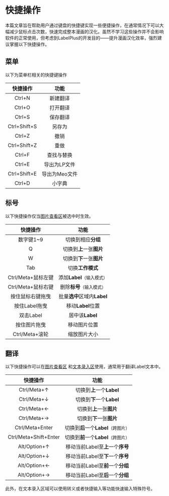 # 快捷操作

本篇文章旨在帮助用户通过键盘的快捷键实现一些便捷操作，在通常情况下可以大幅减少鼠标点击次数，快速完成整本漫画的汉化。虽然不学习这些操作并不会影响软件的正常使用，但考虑到LabelPlus的开发目的——提升漫画汉化效率，强烈建议掌握以下快捷操作。

## 菜单

以下为菜单栏相关的快捷键操作

| 快捷操作         | 功能                              |
|:------------:|:-------------------------------:|
| Ctrl+N       | 新建翻译                            |
| Ctrl+O       | 打开翻译                            |
| Ctrl+S       | 保存翻译                            |
| Ctrl+Shift+S | 另存为                             |
| Ctrl+Z       | 撤销                              |
| Ctrl+Shift+Z | 重做                              |
| Ctrl+F       | 查找与替换                           |
| Ctrl+E       | 导出为LP文件                         |
| Ctrl+Shift+E | 导出为Meo文件                        |
| Ctrl+D       | 小字典 |



## 标号

以下快捷操作仅当[图片查看区](/base/interface#图片查看区)被选中时生效。

| 快捷操作           | 功能                   |
|:--------------:|:--------------------:|
| 数字键1~9         | 切换到相应**分组**          |
| Q              | 切换到**上**一张**图片**     |
| W              | 切换到**下**一张**图片**     |
| Tab            | 切换**工作模式**           |
| Ctrl/Meta+鼠标左键 | 添加**Label**`（输入模式）`  |
| Ctrl/Meta+鼠标右键 | 删除**标号**`（输入模式）`     |
| 按住鼠标右键拖曳       | 批量**选中**区域内**Label** |
| 按住Label拖曳      | 移动**Label**位置        |
| 双击Label        | 居中该**Label**         |
| 按住图片拖曳         | 移动图片位置               |
| Ctrl/Meta+滚轮   | 缩放图片大小               |

## 翻译

以下快捷操作可以在[图片查看区](/base/interface#图片查看区) 和[文本录入区](/base/interface#文本录入区)使用，通常用于翻译Label文本中。

| 快捷操作                  | 功能                         |
|:---------------------:|:--------------------------:|
| Ctrl/Meta+↑           | 切换到**上**一个**Label**        |
| Ctrl/Meta+↓           | 切换到**下**一个**Label**        |
| Ctrl/Meta+←           | 切换到**上**一张**图片**           |
| Ctrl/Meta+→           | 切换到**下**一张**图片**           |
| Ctrl/Meta+Enter       | 切换到**后**一个**Label**`（跨图片）` |
| Ctrl/Meta+Shift+Enter | 切换到**前**一个**Label**`（跨图片）` |
| Alt/Option+↑          | 移动当前Label至**上**一个**序号**    |
| Alt/Option+↓          | 移动当前Label至**下**一个**序号**    |
| Alt/Option+←          | 移动当前Label至**前**一个**分组**    |
| Alt/Option+→          | 移动当前Label至**后**一个**分组**    |

此外，在文本录入区域可以使用转义或者快捷输入等功能快速输入特殊符号。


